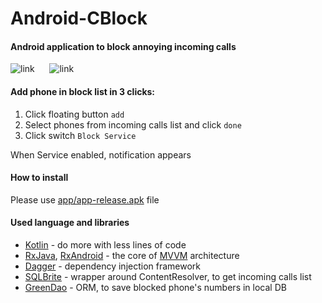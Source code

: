# Android-CBlock

#### Android application to block annoying incoming calls

![link](../../../img/blob/master/cblock/main_screen.png) &nbsp;&nbsp;&nbsp;&nbsp; ![link](../../../img/blob/master/cblock/add_phone.png)

#### Add phone in block list in 3 clicks:

1. Click floating button `add`
2. Select phones from incoming calls list and click `done`
3. Click switch `Block Service`

When Service enabled, notification appears

#### How to install

Please use [app/app-release.apk](./app/app-release.apk) file

#### Used language and libraries
 * [Kotlin](https://kotlinlang.org/docs/tutorials/kotlin-android.html) - do more with less lines of code
 * [RxJava](https://github.com/ReactiveX/RxJava), [RxAndroid](https://github.com/ReactiveX/RxAndroid) - the core of [MVVM](https://en.wikipedia.org/wiki/Model%E2%80%93view%E2%80%93viewmodel) architecture
 * [Dagger](https://google.github.io/dagger/) - dependency injection framework
 * [SQLBrite](https://github.com/square/sqlbrite) - wrapper around ContentResolver, to get incoming calls list
 * [GreenDao](http://greenrobot.org/greendao/) - ORM, to save blocked phone's numbers in local DB